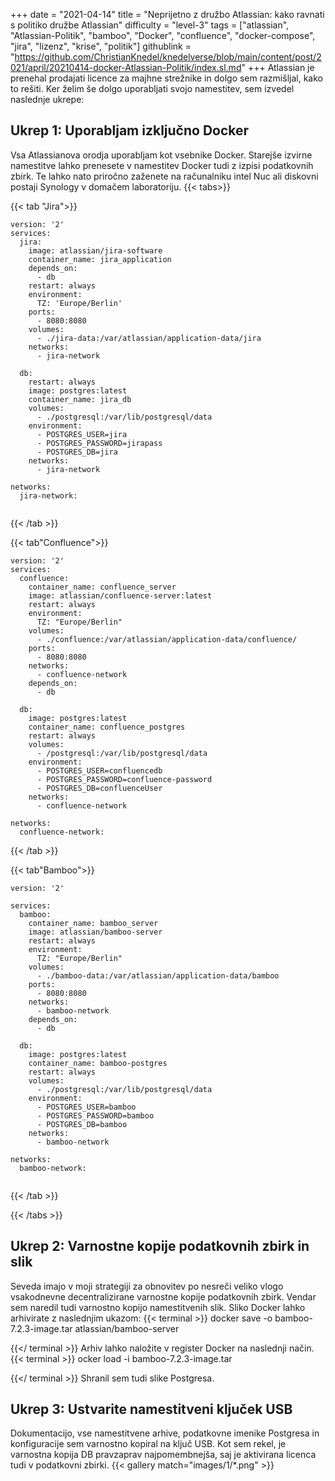 +++
date = "2021-04-14"
title = "Neprijetno z družbo Atlassian: kako ravnati s politiko družbe Atlassian"
difficulty = "level-3"
tags = ["atlassian", "Atlassian-Politik", "bamboo", "Docker", "confluence", "docker-compose", "jira", "lizenz", "krise", "politik"]
githublink = "https://github.com/ChristianKnedel/knedelverse/blob/main/content/post/2021/april/20210414-docker-Atlassian-Politik/index.sl.md"
+++
Atlassian je prenehal prodajati licence za majhne strežnike in dolgo sem razmišljal, kako to rešiti. Ker želim še dolgo uporabljati svojo namestitev, sem izvedel naslednje ukrepe:
## Ukrep 1: Uporabljam izključno Docker
Vsa Atlassianova orodja uporabljam kot vsebnike Docker. Starejše izvirne namestitve lahko prenesete v namestitev Docker tudi z izpisi podatkovnih zbirk. Te lahko nato priročno zaženete na računalniku intel Nuc ali diskovni postaji Synology v domačem laboratoriju.
{{< tabs>}}


{{< tab "Jira">}}


```
version: '2'
services:
  jira:
    image: atlassian/jira-software
    container_name: jira_application
    depends_on:
      - db
    restart: always
    environment:
      TZ: 'Europe/Berlin'
    ports:
      - 8080:8080
    volumes:
      - ./jira-data:/var/atlassian/application-data/jira
    networks:
      - jira-network
      
  db:
    restart: always
    image: postgres:latest
    container_name: jira_db
    volumes:
      - ./postgresql:/var/lib/postgresql/data
    environment:
      - POSTGRES_USER=jira
      - POSTGRES_PASSWORD=jirapass
      - POSTGRES_DB=jira
    networks:
      - jira-network

networks:
  jira-network:


```

{{< /tab >}}


{{< tab"Confluence">}}


```
version: '2'
services:
  confluence:
    container_name: confluence_server
    image: atlassian/confluence-server:latest
    restart: always
    environment:
      TZ: "Europe/Berlin"
    volumes:
      - ./confluence:/var/atlassian/application-data/confluence/
    ports:
      - 8080:8080
    networks:
      - confluence-network
    depends_on:
      - db

  db:
    image: postgres:latest
    container_name: confluence_postgres
    restart: always
    volumes:
      - /postgresql:/var/lib/postgresql/data
    environment:
      - POSTGRES_USER=confluencedb
      - POSTGRES_PASSWORD=confluence-password
      - POSTGRES_DB=confluenceUser
    networks:
      - confluence-network

networks:
  confluence-network:

```

{{< /tab >}}


{{< tab"Bamboo">}}


```
version: '2'

services:
  bamboo:
    container_name: bamboo_server
    image: atlassian/bamboo-server
    restart: always
    environment:
      TZ: "Europe/Berlin"
    volumes:
      - ./bamboo-data:/var/atlassian/application-data/bamboo
    ports:
      - 8080:8080
    networks:
      - bamboo-network
    depends_on:
      - db

  db:
    image: postgres:latest
    container_name: bamboo-postgres
    restart: always
    volumes:
      - ./postgresql:/var/lib/postgresql/data
    environment:
      - POSTGRES_USER=bamboo
      - POSTGRES_PASSWORD=bamboo
      - POSTGRES_DB=bamboo
    networks:
      - bamboo-network

networks:
  bamboo-network:


```

{{< /tab >}}


{{< /tabs >}}


## Ukrep 2: Varnostne kopije podatkovnih zbirk in slik
Seveda imajo v moji strategiji za obnovitev po nesreči veliko vlogo vsakodnevne decentralizirane varnostne kopije podatkovnih zbirk. Vendar sem naredil tudi varnostno kopijo namestitvenih slik. Sliko Docker lahko arhivirate z naslednjim ukazom:
{{< terminal >}}
docker save -o bamboo-7.2.3-image.tar atlassian/bamboo-server

{{</ terminal >}}
Arhiv lahko naložite v register Docker na naslednji način.
{{< terminal >}}
ocker load -i bamboo-7.2.3-image.tar

{{</ terminal >}}
Shranil sem tudi slike Postgresa.
## Ukrep 3: Ustvarite namestitveni ključek USB
Dokumentacijo, vse namestitvene arhive, podatkovne imenike Postgresa in konfiguracije sem varnostno kopiral na ključ USB. Kot sem rekel, je varnostna kopija DB pravzaprav najpomembnejša, saj je aktivirana licenca tudi v podatkovni zbirki.
{{< gallery match="images/1/*.png" >}}
